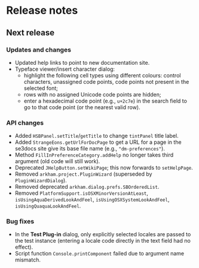 # Release notes

## Next release

### Updates and changes

* Updated help links to point to new documentation site.
* Typeface viewer/insert character dialog:
  * highlight the following cell types using different colours: control characters, unassigned code points, code points not present in the selected font;
  * rows with no assigned Unicode code points are hidden;
  * enter a hexadecimal code point (e.g., `u+2c7e`) in the search field to go to that code point (or the nearest valid row).

### API changes

- Added `HSBPanel.setTitle`/`getTitle` to change `tintPanel` title label.
- Added `StrangeEons.getUrlForDocPage` to get a URL for a page in the se3docs site give its base file name (e.g., `"dm-preferences"`).
- Method `FillInPreferenceCategory.addHelp` no longer takes third argument (old code will still work).
- Deprecated `JHelpButton.setWikiPage`; this now forwards to `setHelpPage`.
- Removed `arkham.project.PluginWizard` (superseded by `PluginWizardDialog`).
- Removed deprecated `arkham.dialog.prefs.SBOrderedList`.
- Removed `PlatformSupport.isOSXMinorVersionAtLeast`, `isUsingAquaDerivedLookAndFeel`, `isUsingOSXSystemLookAndFeel`, `isUsingQuaquaLookAndFeel`.

### Bug fixes

* In the **Test Plug-in** dialog, only explicitly selected locales are passed to the test instance (entering a locale code directly in the text field had no effect).
* Script function `Console.printComponent` failed due to argument name mismatch.

